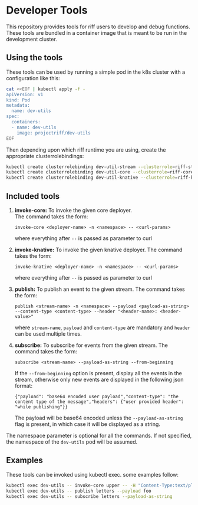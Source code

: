 # Developer Tools
This repository provides tools for riff users to develop and debug functions. These tools are bundled in a container image that is meant to be run in the development cluster.

## Using the tools
These tools can be used by running a simple pod in the k8s cluster with a configuration like this:
```bash
cat <<EOF | kubectl apply -f -
apiVersion: v1
kind: Pod
metadata:
  name: dev-utils
spec:
  containers:
  - name: dev-utils
    image: projectriff/dev-utils
EOF
```
Then depending upon which riff runtime you are using, create the appropriate clusterrolebindings:
```bash
kubectl create clusterrolebinding dev-util-stream --clusterrole=riff-streaming-readonly-role --serviceaccount=default:default
kubectl create clusterrolebinding dev-util-core --clusterrole=riff-core-readonly-role --serviceaccount=default:default
kubectl create clusterrolebinding dev-util-knative --clusterrole=riff-knative-readonly-role --serviceaccount=default:default
```

## Included tools
1. **invoke-core:** To invoke the given core deployer.  
The command takes the form:  
    ```
    invoke-core <deployer-name> -n <namespace> -- <curl-params>
    ```
    where everything after `--` is passed as parameter to curl
1. **invoke-knative:** To invoke the given knative deployer.
The command takes the form:  
    ```
    invoke-knative <deployer-name> -n <namespace> -- <curl-params>
    ```
    where everything after `--` is passed as parameter to curl

1. **publish:** To publish an event to the given stream.
The command takes the form:
    ```
    publish <stream-name> -n <namespace> --payload <payload-as-string> --content-type <content-type> --header "<header-name>: <header-value>"
    ```
    where `stream-name`, `payload` and `content-type` are mandatory and `header` can be used multiple times.
1. **subscribe:** To subscribe for events from the given stream.
The command takes the form:
    ```
    subscribe <stream-name> --payload-as-string --from-beginning
    ```
    If the `--from-beginning` option is present, display all the events in the stream, otherwise only new events are displayed in the following json format:
    ```
    {"payload": "base64 encoded user payload","content-type": "the content type of the message","headers": {"user provided header": "while publishing"}}
    ```
    The payload will be base64 encoded unless the `--payload-as-string` flag is present, in which case it will be displayed as a string.

The namespace parameter is optional for all the commands. If not specified, the namespace of the `dev-utils` pod will be assumed.

## Examples
These tools can be invoked using kubectl exec. some examples follow:
```bash
kubectl exec dev-utils -- invoke-core upper -- -H "Content-Type:text/plain" -H "Accept:text/plain" -d test
kubectl exec dev-utils -- publish letters --payload foo
kubectl exec dev-utils -- subscribe letters --payload-as-string
```